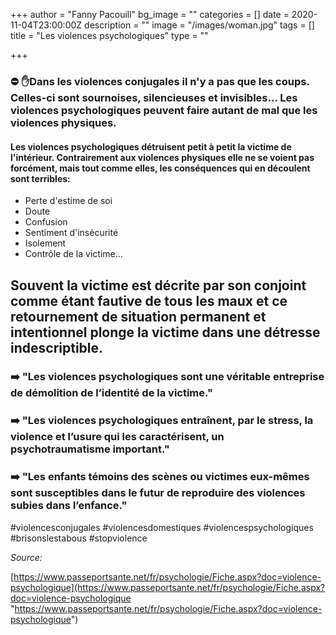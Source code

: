 +++
author = "Fanny Pacouill"
bg_image = ""
categories = []
date = 2020-11-04T23:00:00Z
description = ""
image = "/images/woman.jpg"
tags = []
title = "Les violences psychologiques"
type = ""

+++
### ⛔ ✋Dans les violences conjugales il n'y a pas que les coups. Celles-ci sont sournoises, silencieuses et invisibles... Les violences psychologiques peuvent faire autant de mal que les violences physiques.

#### Les violences psychologiques détruisent petit à petit la victime de l'intérieur. Contrairement aux violences physiques elle ne se voient pas forcément, mais tout comme elles, les conséquences qui en découlent sont terribles:

* Perte d'estime de soi
* Doute
* Confusion
* Sentiment d'insécurité
* Isolement
* Contrôle de la victime...

## Souvent la victime est décrite par son conjoint comme étant fautive de tous les maux et ce retournement de situation permanent et intentionnel plonge la victime dans une détresse indescriptible.

### ➡️ "Les violences psychologiques sont une véritable entreprise de démolition de l’identité de la victime."

### ➡️ "Les violences psychologiques entraînent, par le stress, la violence et l’usure qui les caractérisent, un psychotraumatisme important."

### ➡️ "Les enfants témoins des scènes ou victimes eux-mêmes sont susceptibles dans le futur de reproduire des violences subies dans l’enfance."

\#violencesconjugales #violencesdomestiques #violencespsychologiques #brisonslestabous #stopviolence

_Source:_

[https://www.passeportsante.net/fr/psychologie/Fiche.aspx?doc=violence-psychologique](https://www.passeportsante.net/fr/psychologie/Fiche.aspx?doc=violence-psychologique "https://www.passeportsante.net/fr/psychologie/Fiche.aspx?doc=violence-psychologique")